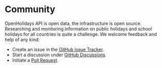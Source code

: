 # Community

OpenHolidays API is open data, the infrastructure is open source. Researching and monitoring information on public holidays and school holidays for all countries is quite a challenge. We welcome feedback and help of any kind:

+ Create an issue in the [GitHub Issue Tracker](https://github.com/openpotato/openholidaysapi/issues).
+ Start a discussion under [GitHub Discussions](https://github.com/openpotato/openholidaysapi.website/discussions).
+ Initiate a [Pull Request](https://github.com/openpotato/openholidaysapi/pulls).
